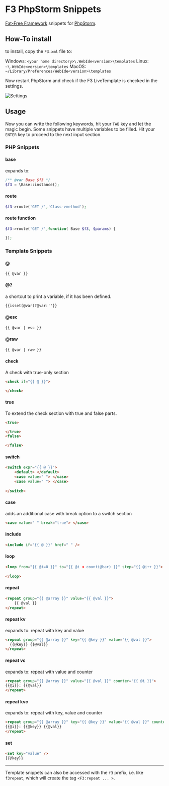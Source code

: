 # F3 PhpStorm Snippets


[Fat-Free Framework](https://github.com/bcosca/fatfree) snippets for [PhpStorm](http://www.jetbrains.com/phpstorm/).

## How-To install

to install, copy the `F3.xml` file to:

Windows: `<your home directory>\.WebIde<version>\templates`
Linux: `~\.WebIde<version>\templates`
MacOS: `~/Library/Preferences/WebIde<version>\templates`

Now restart PhpStorm and check if the F3 LiveTemplate is checked in the settings.

![Settings](https://dl.dropboxusercontent.com/u/3077539/_linked/F3-Snippets-Settings.jpg)

## Usage

Now you can write the following keywords, hit your `TAB` key and let the magic begin. Some snippets have multiple variables to be filled. Hit your `ENTER` key to proceed to the next input section.


### PHP Snippets

#### base

expands to:

``` php
/** @var Base $f3 */
$f3 = \Base::instance();
```


#### route

``` php
$f3->route('GET /','Class->method');
```

#### route function

``` php
$f3->route('GET /',function( Base $f3, $params) {
    
});
```


### Template Snippets


#### @

``` html
{{ @var }}
```

#### @?

a shortcut to print a variable, if it has been defined.

``` html
{{isset(@var)?@var:''}}
```

#### @esc

``` html
{{ @var | esc }}
```


#### @raw

``` html
{{ @var | raw }}
```


#### check

A check with true-only section

``` html
<check if="{{ @ }}">

</check>
```

#### true

To extend the check section with true and false parts.

``` html
<true>

</true>
<false>

</false>
```

#### switch

``` html
<switch expr="{{ @ }}">
    <default> </default>
    <case value=" "> </case>
    <case value=" "> </case>
    
</switch>
```

#### case

adds an additional case with break option to a switch section

``` html
<case value=" " break="true"> </case>
```

#### include

``` html
<include if="{{ @ }}" href=" " />
```


#### loop

``` html
<loop from="{{ @i=0 }}" to="{{ @i < count(@bar) }}" step="{{ @i++ }}">
        	
</loop>
```

#### repeat

``` html
<repeat group="{{ @array }}" value="{{ @val }}">
    {{ @val }}
</repeat>
```

#### repeat kv

expands to: repeat with key and value

``` html
<repeat group="{{ @array }}" key="{{ @key }}" value="{{ @val }}">
  {{@key}} {{@val}}
</repeat>
```

#### repeat vc

expands to: repeat with value and counter

``` html
<repeat group="{{ @array }}" value="{{ @val }}" counter="{{ @i }}">
{{@i}}: {{@val}}
</repeat>
```

#### repeat kvc

expands to: repeat with key, value and counter

``` html
<repeat group="{{ @array }}" key="{{ @key }}" value="{{ @val }}" counter="{{ @i }}">
{{@i}}: {{@key}} {{@val}}
</repeat>
```

#### set

``` html
<set key="value" />
{{@key}}
```

---

Template snippets can also be accessed with the `f3` prefix, i.e. like `f3repeat`, which will create the tag `<F3:repeat ... >`. 
